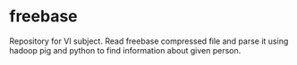 # freebase
Repository for VI subject.
Read freebase compressed file and parse it using hadoop pig and python to find information about given person.
